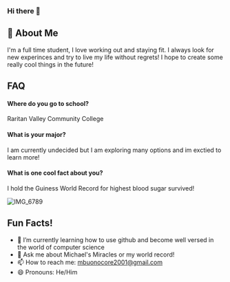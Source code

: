 ### Hi there 👋

## 🚀 About Me
I'm a full time student, I love working out and staying fit. I always look for new experinces and try to live my life without regrets! I hope to create some really cool things in the future!


## FAQ

#### Where do you go to school?

Raritan Valley  Community College

#### What is your major?

I am currently undecided but I am exploring many options and im exctied to learn more!

#### What is one cool fact about you?

I hold the Guiness World Record for highest blood sugar survived!

![IMG_6789](https://user-images.githubusercontent.com/113312837/189553307-f9d83b7d-c94a-40a9-98bc-15917cdd148d.jpg)
## Fun Facts!

- 🌱 I’m currently learning how to use github and become well versed in the world of computer science
- 💬 Ask me about Michael's Miracles or my world record!
- 📫 How to reach me: mbuonocore2001@gmail.com
- 😄 Pronouns: He/Him
